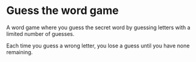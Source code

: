 # Guess the word game
A word game where you guess the secret word by guessing letters with a limited number of guesses.

Each time you guess a wrong letter, you lose a guess until you have none remaining.

